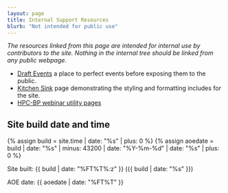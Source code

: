```yaml
---
layout: page
title: Internal Support Resources
blurb: "Not intended for public use"
---
```


*The resources linked from this page are intended for internal use by contributors to the site.  Nothing in the internal tree should be linked from any public webpage.*

- [Draft Events](events-draft)  a place to perfect events before exposing them to the public.
- [Kitchen Sink](kitchen-sink.html) page demonstrating the styling and formatting includes for the site.
- [HPC-BP webinar utility pages](hpcbp-webinars)

## Site build date and time

{% assign build = site.time | date: "%s" | plus: 0 %}
{% assign aoedate = build | date: "%s" | minus: 43200 | date: "%Y-%m-%d" | date: "%s" | plus: 0 %}

Site built: {{ build | date: "%FT%T%:z" }} ({{ build | date: "%s" }})

AOE date: {{ aoedate | date: "%FT%T" }}
